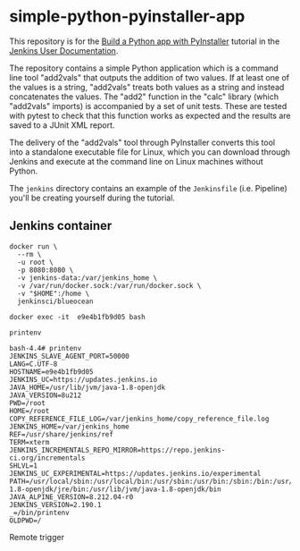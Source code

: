 # simple-python-pyinstaller-app

This repository is for the
[Build a Python app with PyInstaller](https://jenkins.io/doc/tutorials/build-a-python-app-with-pyinstaller/)
tutorial in the [Jenkins User Documentation](https://jenkins.io/doc/).

The repository contains a simple Python application which is a command line tool "add2vals" that outputs the addition of two values. If at least one of the
values is a string, "add2vals" treats both values as a string and instead
concatenates the values. The "add2" function in the "calc" library (which
"add2vals" imports) is accompanied by a set of unit tests. These are tested with pytest to check that this function works as expected and the results are saved
to a JUnit XML report.

The delivery of the "add2vals" tool through PyInstaller converts this tool into
a standalone executable file for Linux, which you can download through Jenkins
and execute at the command line on Linux machines without Python.

The `jenkins` directory contains an example of the `Jenkinsfile` (i.e. Pipeline)
you'll be creating yourself during the tutorial.


## Jenkins container

```
docker run \
  --rm \
  -u root \
  -p 8080:8080 \
  -v jenkins-data:/var/jenkins_home \
  -v /var/run/docker.sock:/var/run/docker.sock \
  -v "$HOME":/home \
  jenkinsci/blueocean
```

```
docker exec -it  e9e4b1fb9d05 bash
```

```
printenv
```

```
bash-4.4# printenv
JENKINS_SLAVE_AGENT_PORT=50000
LANG=C.UTF-8
HOSTNAME=e9e4b1fb9d05
JENKINS_UC=https://updates.jenkins.io
JAVA_HOME=/usr/lib/jvm/java-1.8-openjdk
JAVA_VERSION=8u212
PWD=/root
HOME=/root
COPY_REFERENCE_FILE_LOG=/var/jenkins_home/copy_reference_file.log
JENKINS_HOME=/var/jenkins_home
REF=/usr/share/jenkins/ref
TERM=xterm
JENKINS_INCREMENTALS_REPO_MIRROR=https://repo.jenkins-ci.org/incrementals
SHLVL=1
JENKINS_UC_EXPERIMENTAL=https://updates.jenkins.io/experimental
PATH=/usr/local/sbin:/usr/local/bin:/usr/sbin:/usr/bin:/sbin:/bin:/usr/lib/jvm/java-1.8-openjdk/jre/bin:/usr/lib/jvm/java-1.8-openjdk/bin
JAVA_ALPINE_VERSION=8.212.04-r0
JENKINS_VERSION=2.190.1
_=/bin/printenv
OLDPWD=/
```

Remote trigger


